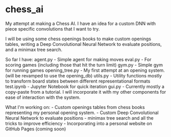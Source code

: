 # chess_ai
My attempt at making a Chess AI. I have an idea for a custom DNN with piece specific convolutions that I want to try.

I will be using some chess openings books to make custom openings tables, writing a Deep Convolutional Neural Network to evaluate positions, and a minimax tree search.

So far I have:
    agent.py - Simple agent for making moves
    eval.py - For scoring games (including those that hit the turn limit)
    gym.py - Simple gym for running games
    opening_tree.py - My first attempt at an opening system. (will be revamped to use the opening_db)
    utils.py - Utility functions mostly to transform board states between different representational formats
    test.ipynb - Jupyter Notebook for quick iteration
    gui.py - Currently mostly a copy-paste from a tutorial. I will incorporate it with my other components for ease of interaction with the system.

What I'm working on:
    - Custom openings tables from chess books representing my personal opening system.
    - Custom Deep Convolutional Neural Network to evaluate positions
    - minimax tree search and all the tricks to improve efficiency
    - Incorporating into a personal website on GitHub Pages (coming soon)